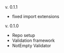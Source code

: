 v. 0.1.1

- fixed import extensions

v. 0.1.0

- Repo setup
- Validation framework
- NotEmpty Validator
